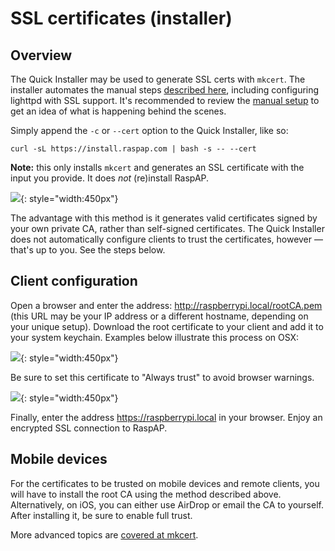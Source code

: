 # SSL certificates (installer)

## Overview

The Quick Installer may be used to generate SSL certs with `mkcert`. The installer automates the manual steps [described here](ssl-manual.md), including configuring lighttpd with SSL support. It's recommended to review the [manual setup](ssl-manual.md) to get an idea of what is happening behind the scenes. 

Simply append the `-c` or `--cert` option to the Quick Installer, like so:

`curl -sL https://install.raspap.com | bash -s -- --cert` 

**Note:** this only installs `mkcert` and generates an SSL certificate with the input you provide. It does _not_ (re)install RaspAP. 

![](https://i.imgur.com/980pfUG.gif){: style="width:450px"}

The advantage with this method is it generates valid certificates signed by your own private CA, rather than self-signed certificates. The Quick Installer does not automatically configure clients to trust the certificates, however — that's up to you. See the steps below.

## Client configuration
Open a browser and enter the address: http://raspberrypi.local/rootCA.pem (this URL may be your IP address or a different hostname, depending on your unique setup). Download the root certificate to your client and add it to your system keychain. Examples below illustrate this process on OSX:

![](https://i.imgur.com/RCJJPYL.png){: style="width:450px"}

Be sure to set this certificate to "Always trust" to avoid browser warnings. 

![](https://i.imgur.com/Lx8Plqi.png){: style="width:450px"}

Finally, enter the address https://raspberrypi.local in your browser. Enjoy an encrypted SSL connection to RaspAP.  

## Mobile devices
For the certificates to be trusted on mobile devices and remote clients, you will have to install the root CA using the method described above. Alternatively, on iOS, you can either use AirDrop or email the CA to yourself. After installing it, be sure to enable full trust. 

More advanced topics are [covered at mkcert](https://github.com/FiloSottile/mkcert#advanced-topics).
 
